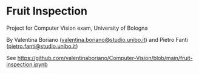 # Fruit Inspection
Project for Computer Vision exam, University of Bologna

By Valentina Boriano (valentina.boriano@studio.unibo.it) and Pietro Fanti (pietro.fanti@studio.unibo.it)

See https://github.com/valentinaboriano/Computer-Vision/blob/main/fruit-inspection.ipynb
